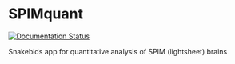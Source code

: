 # SPIMquant

[![Documentation Status](https://readthedocs.org/projects/spimquant/badge/?version=latest)](https://spimquant.readthedocs.io/en/latest/?badge=latest)

Snakebids app for quantitative analysis of SPIM (lightsheet) brains

